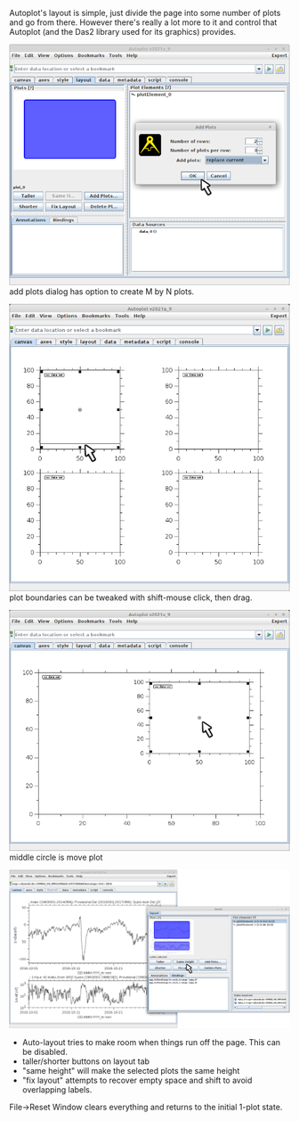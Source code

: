 Autoplot's layout is simple, just divide the page into some number of plots
and go from there.  However there's really a lot more to it and control that 
Autoplot (and the Das2 library used for its graphics) provides.

<img src="media/addPlots.png"><br>
add plots dialog has option to create M by N plots.

<img src="media/tweakDimensions.png"><br>
plot boundaries can be tweaked with shift-mouse click, then drag.

<img src="media/movePlot.png"><br>
middle circle is move plot 

<img src="media/sameHeight.png"><br>
* Auto-layout tries to make room when things run off the page. This can be disabled.
* taller/shorter buttons on layout tab
* "same height" will make the selected plots the same height
* "fix layout" attempts to recover empty space and shift to avoid overlapping labels.

File->Reset Window clears everything and returns to the initial 1-plot state.


